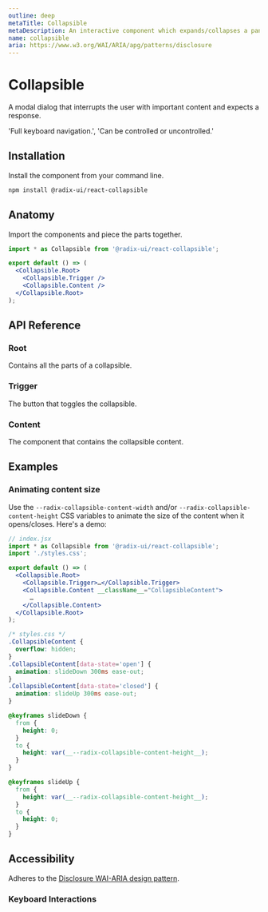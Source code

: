 ```yaml
---
outline: deep
metaTitle: Collapsible
metaDescription: An interactive component which expands/collapses a panel.
name: collapsible
aria: https://www.w3.org/WAI/ARIA/apg/patterns/disclosure
---
```


<script setup>
import Description from '../../components/Description.vue'
import HeroContainer from '../../components/HeroContainer.vue'
import DemoCollapsible from '../../components/demo/Collapsible/index.vue'
import PropsTable from '../../components/tables/PropsTable.vue'
import EmitsTable from '../../components/tables/EmitsTable.vue'
import DataAttributesTable from '../../components/tables/DataAttributesTable.vue'
import KeyboardTable from '../../components/tables/KeyboardTable.vue'
import Highlights from '../../components/Highlights.vue'
import HeroCodeGroup from '../../components/HeroCodeGroup.vue'
</script>

# Collapsible

<Description>
A modal dialog that interrupts the user with important content and expects a
response.
</Description>

<HeroContainer>
<DemoCollapsible />
<template v-slot:codeSlot>
<HeroCodeGroup>
<div filename="index.vue">

<<< ../../components/demo/Collapsible/index.vue

</div>
</HeroCodeGroup>
</template>
</HeroContainer>

'Full keyboard navigation.', 'Can be controlled or uncontrolled.'

## Installation

Install the component from your command line.

```bash
npm install @radix-ui/react-collapsible
```

## Anatomy

Import the components and piece the parts together.

```jsx
import * as Collapsible from '@radix-ui/react-collapsible';

export default () => (
  <Collapsible.Root>
    <Collapsible.Trigger />
    <Collapsible.Content />
  </Collapsible.Root>
);
```

## API Reference

### Root

Contains all the parts of a collapsible.

<!--
<PropsTable
  data={[
    {
      name: 'asChild',
      required: false,
      type: 'boolean',
      default: 'false',
      description: 'Change the default rendered element for the one passed as a child, merging their props and behavior.<br><br>Read our <a href=&quot;/guides/composition&quot;>Composition</a> guide for more details.',
    },
    {
      name: 'defaultOpen',
      type: 'boolean',
      description:
        'The open state of the collapsible when it is initially rendered. Use when you do not need to control its open state.',
    },
    {
      name: 'open',
      type: 'boolean',
      description: (
        <span>
          The controlled open state of the collapsible. Must be used in
          conjunction with <Code>onOpenChange</Code>.
        </span>
      ),
    },
    {
      name: 'onOpenChange',
      type: '(open: boolean) => void',
      typeSimple: 'function',
      description:
        'Event handler called when the open state of the collapsible changes.',
    },
    {
      name: 'disabled',
      type: 'boolean',
      description: (
        <span>
          When <Code>true</Code>, prevents the user from interacting with the
          collapsible.
        </span>
      ),
    },
  ]}
/>

<DataAttributesTable
  data={[
    {
      attribute: '[data-state]',
      values: ['open', 'closed'],
    },
    {
      attribute: '[data-disabled]',
      values: 'Present when disabled',
    },
  ]}
/>
-->
### Trigger

The button that toggles the collapsible.
<!--
<PropsTable
  data={[
    {
      name: 'asChild',
      required: false,
      type: 'boolean',
      default: 'false',
      description: 'Change the default rendered element for the one passed as a child, merging their props and behavior.<br><br>Read our <a href=&quot;/guides/composition&quot;>Composition</a> guide for more details.',
    },
  ]}
/>

<DataAttributesTable
  data={[
    {
      attribute: '[data-state]',
      values: ['open', 'closed'],
    },
    {
      attribute: '[data-disabled]',
      values: 'Present when disabled',
    },
  ]}
/>
-->
### Content

The component that contains the collapsible content.
<!--
<PropsTable
  data={[
    {
      name: 'asChild',
      required: false,
      type: 'boolean',
      default: 'false',
      description: 'Change the default rendered element for the one passed as a child, merging their props and behavior.<br><br>Read our <a href=&quot;/guides/composition&quot;>Composition</a> guide for more details.',
    },
    {
      name: 'forceMount',
      type: 'boolean',
      description:
        'Used to force mounting when more control is needed. Useful when controlling animation with React animation libraries.',
    },
  ]}
/>

<DataAttributesTable
  data={[
    {
      attribute: '[data-state]',
      values: ['open', 'closed'],
    },
    {
      attribute: '[data-disabled]',
      values: 'Present when disabled',
    },
  ]}
/>

<CssVariablesTable
  data={[
    {
      cssVariable: '--radix-collapsible-content-width',
      description: 'The width of the content when it opens/closes',
    },
    {
      cssVariable: '--radix-collapsible-content-height',
      description: 'The height of the content when it opens/closes',
    },
  ]}
/>
-->
## Examples

### Animating content size

Use the `--radix-collapsible-content-width` and/or `--radix-collapsible-content-height` CSS variables to animate the size of the content when it opens/closes. Here's a demo:

```jsx line=8
// index.jsx
import * as Collapsible from '@radix-ui/react-collapsible';
import './styles.css';

export default () => (
  <Collapsible.Root>
    <Collapsible.Trigger>…</Collapsible.Trigger>
    <Collapsible.Content __className__="CollapsibleContent">
      …
    </Collapsible.Content>
  </Collapsible.Root>
);
```

```css line=17,23
/* styles.css */
.CollapsibleContent {
  overflow: hidden;
}
.CollapsibleContent[data-state='open'] {
  animation: slideDown 300ms ease-out;
}
.CollapsibleContent[data-state='closed'] {
  animation: slideUp 300ms ease-out;
}

@keyframes slideDown {
  from {
    height: 0;
  }
  to {
    height: var(__--radix-collapsible-content-height__);
  }
}

@keyframes slideUp {
  from {
    height: var(__--radix-collapsible-content-height__);
  }
  to {
    height: 0;
  }
}
```

## Accessibility

Adheres to the [Disclosure WAI-ARIA design pattern](https://www.w3.org/WAI/ARIA/apg/patterns/disclosure).

### Keyboard Interactions
<!--
<KeyboardTable
  data={[
    {
      keys: ['Space'],
      description: 'Opens/closes the collapsible.',
    },
    {
      keys: ['Enter'],
      description: 'Opens/closes the collapsible.',
    },
  ]}
/>
-->